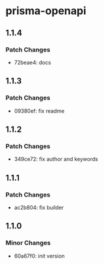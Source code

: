 # prisma-openapi

## 1.1.4

### Patch Changes

- 72beae4: docs

## 1.1.3

### Patch Changes

- 09380ef: fix readme

## 1.1.2

### Patch Changes

- 349ce72: fix author and keywords

## 1.1.1

### Patch Changes

- ac2b804: fix builder

## 1.1.0

### Minor Changes

- 60a67f0: init version
